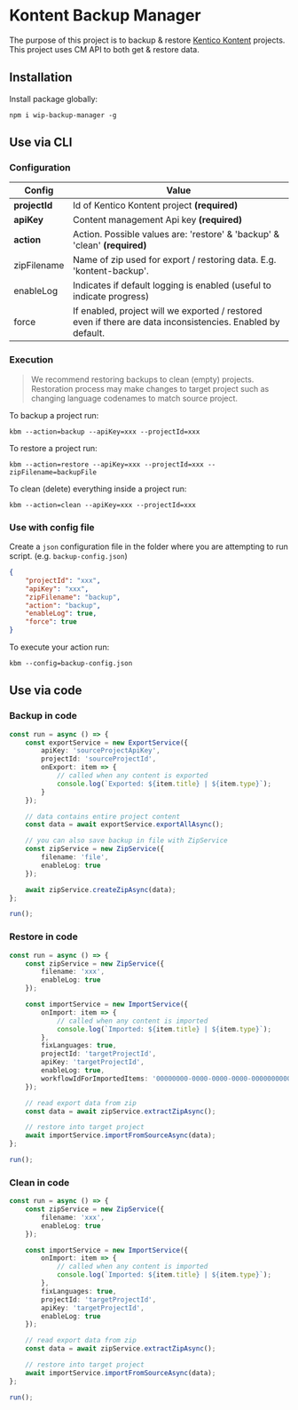 

# Kontent Backup Manager

The purpose of this project is to backup & restore [Kentico Kontent](https://kontent.ai) projects. This project uses CM API to both get & restore data.

## Installation

Install package globally:

`npm i wip-backup-manager -g`

## Use via CLI

### Configuration

| Config          | Value                                                                                                               |
|-----------------|---------------------------------------------------------------------------------------------------------------------|
| **projectId**       | Id of Kentico Kontent project **(required)**                                                                            |
| **apiKey**           | Content management Api key **(required)**                                                                               |
| **action**           | Action. Possible values are: 'restore' & 'backup' & 'clean' **(required)**                                              |
| zipFilename     | Name of zip used for export / restoring data. E.g. 'kontent-backup'.                                            |
| enableLog       | Indicates if default logging is enabled (useful to indicate progress)       
| force           | If enabled, project will we exported / restored even if there are data inconsistencies. Enabled by default. |


### Execution

> We recommend restoring backups to clean (empty) projects. Restoration process may make changes to target project such as changing language codenames to match source project.

To backup a project run:

`kbm --action=backup --apiKey=xxx --projectId=xxx`

To restore a project run:

`kbm --action=restore --apiKey=xxx --projectId=xxx --zipFilename=backupFile`

To clean (delete) everything inside a project run:

`kbm --action=clean --apiKey=xxx --projectId=xxx`

### Use with config file

Create a `json` configuration file in the folder where you are attempting to run script. (e.g. `backup-config.json`)

```json
{
    "projectId": "xxx",
    "apiKey": "xxx",
    "zipFilename": "backup",
    "action": "backup",
    "enableLog": true,
    "force": true
}
```

To execute your action run: 

`kbm --config=backup-config.json`

## Use via code

### Backup in code

```typescript
const run = async () => {
    const exportService = new ExportService({
        apiKey: 'sourceProjectApiKey',
        projectId: 'sourceProjectId',
        onExport: item => {
            // called when any content is exported
            console.log(`Exported: ${item.title} | ${item.type}`);
        }
    });

    // data contains entire project content
    const data = await exportService.exportAllAsync();

    // you can also save backup in file with ZipService
    const zipService = new ZipService({
        filename: 'file',
        enableLog: true
    });

    await zipService.createZipAsync(data);
};

run();
```

### Restore in code

```typescript
const run = async () => {
    const zipService = new ZipService({
        filename: 'xxx',
        enableLog: true
    });

    const importService = new ImportService({
        onImport: item => {
            // called when any content is imported
            console.log(`Imported: ${item.title} | ${item.type}`);
        },
        fixLanguages: true,
        projectId: 'targetProjectId',
        apiKey: 'targetProjectId',
        enableLog: true,
        workflowIdForImportedItems: '00000000-0000-0000-0000-000000000000' // workflow id that items are assigned
    });

    // read export data from zip
    const data = await zipService.extractZipAsync();

    // restore into target project
    await importService.importFromSourceAsync(data);
};

run();
```

### Clean in code

```typescript
const run = async () => {
    const zipService = new ZipService({
        filename: 'xxx',
        enableLog: true
    });

    const importService = new ImportService({
        onImport: item => {
            // called when any content is imported
            console.log(`Imported: ${item.title} | ${item.type}`);
        },
        fixLanguages: true,
        projectId: 'targetProjectId',
        apiKey: 'targetProjectId',
        enableLog: true
    });

    // read export data from zip
    const data = await zipService.extractZipAsync();

    // restore into target project
    await importService.importFromSourceAsync(data);
};

run();
```
